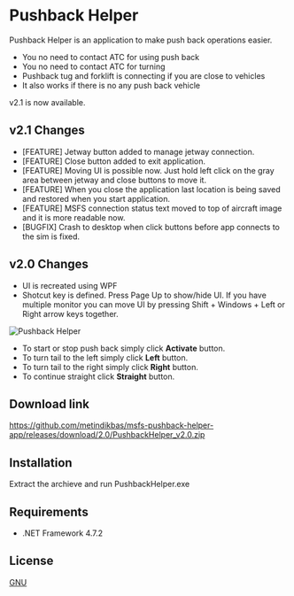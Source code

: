 # Pushback Helper

Pushback Helper is an application to make push back operations easier.

- You no need to contact ATC for using push back
- You no need to contact ATC for turning
- Pushback tug and forklift is connecting if you are close to vehicles
- It also works if there is no any push back vehicle

v2.1 is now available. 

## v2.1 Changes
- [FEATURE] Jetway button added to manage jetway connection.
- [FEATURE] Close button added to exit application.
- [FEATURE] Moving UI is possible now. Just hold left click on the gray area between jetway and close buttons to move it.
- [FEATURE] When you close the application last location is being saved and restored when you start application.
- [FEATURE] MSFS connection status text moved to top of aircraft image and it is more readable now. 
- [BUGFIX] Crash to desktop when click buttons before app connects to the sim is fixed.


## v2.0 Changes
- UI is recreated using WPF
- Shotcut key is defined. Press  Page Up to show/hide UI. If you have multiple monitor you can move UI by pressing Shift + Windows + Left or Right arrow keys together.

![Pushback Helper](https://i.ibb.co/R0qtPXJ/Pushback-Helperv2-0.png)

- To start or stop push back simply click **Activate** button.
- To turn tail to the left simply click **Left** button.
- To turn tail to the right simply click **Right** button.
- To continue straight click **Straight** button.



## Download link

https://github.com/metindikbas/msfs-pushback-helper-app/releases/download/2.0/PushbackHelper_v2.0.zip



## Installation

Extract the archieve and run PushbackHelper.exe



## Requirements
- .NET Framework 4.7.2



## License
[GNU](https://www.gnu.org/licenses/gpl-3.0.en.html)
